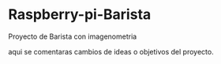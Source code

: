 # Raspberry-pi-Barista
Proyecto de Barista con imagenometria


aqui se comentaras cambios de ideas o objetivos del proyecto.

